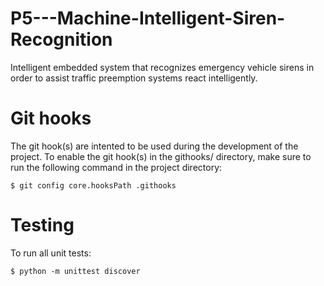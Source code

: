 # P5---Machine-Intelligent-Siren-Recognition
Intelligent embedded system that recognizes emergency vehicle sirens in order to assist traffic preemption systems react intelligently.


# Git hooks
The git hook(s) are intented to be used during the development of the project. To enable the git hook(s) in the githooks/ directory, make sure to run the following command in the project directory:

    $ git config core.hooksPath .githooks
# Testing
To run all unit tests:

    $ python -m unittest discover
    
